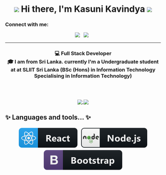 </div>
<div align="center">
   <h1><img src="https://emojis.slackmojis.com/emojis/images/1531849430/4246/blob-sunglasses.gif?1531849430" width="30"/> Hi there, I'm Kasuni Kavindya <img src="https://media.giphy.com/media/hvRJCLFzcasrR4ia7z/giphy.gif" width="30px"> </h1>
   
</div>

### Connect with me:
<p align='center'>
    <a href="https://www.linkedin.com/in/kasuni-kavindya-munasinghe-b79b28203/"><img height="30" src="https://img.icons8.com/color/50/000000/linkedin.png"></a>&nbsp;&nbsp;
     <a href="kasunimunasinghe0@gmail.com"><img height="30" src="https://img.icons8.com/fluent/48/000000/gmail-new.png"></a>&nbsp;&nbsp;
   
</p>

<hr>

<div align="center">
<h3> 💻 Full Stack Developer  <br> 🎓 I am from Sri Lanka. currently I'm a Undergraduate student at at SLIIT Sri Lanka (BSc (Hons) in Information Technology Specialising in Information Technology) </h3>
</div>
<br>
<br>


<p align="center">
  <a href="https://github.com/Kasuni-Kavindya-Munasinghe/github-readme-stats">
    <img
      align="center"
      src="https://github-readme-stats.vercel.app/api/top-langs/?username=Kasuni-Kavindya-Munasinghe&exclude_repo=cravingslk-cms-joomla&layout=compact&theme=tokyonight"
    />
  </a>
  <a href="https://github.com/Kasuni-Kavindya-Munasinghe/github-readme-stats">
    <img
      align="center"
      height="165"
      src="https://github-readme-stats.vercel.app/api?username=Kasuni-Kavindya-Munasinghe&count_private=true&show_icons=true&custom_title=Github%20Stats&theme=tokyonight"
    />
  </a>
</p>

## ✨ Languages and tools... ✨
<p align="center">
  
   <img src="assets\badges\Frameworks\react.svg" alt="react" style="vertical-align:top; margin:4px">
   
  <img src="assets\badges\Frameworks\nodejs.svg" alt="nodejs" style="vertical-align:top; margin:4px">     
  <img src="assets\badges\Frameworks\bootstrap.svg" alt="bootstrap" style="vertical-align:top; margin:4px">
 
  
</p>


<!---
Kasuni-Kavindya-Munasinghe/Kasuni-Kavindya-Munasinghe is a ✨ special ✨ repository because its `README.md` (this file) appears on your GitHub profile.
You can click the Preview link to take a look at your changes.
--->




